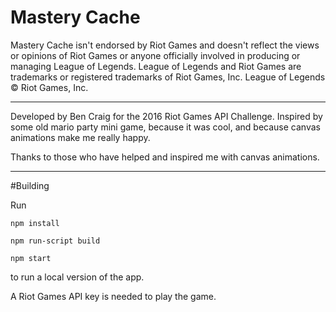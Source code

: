 # Mastery Cache

Mastery Cache isn't endorsed by Riot Games and doesn't reflect the views or opinions of Riot Games or anyone officially involved in producing or managing League of Legends. League of Legends and Riot Games are trademarks or registered trademarks of Riot Games, Inc. League of Legends © Riot Games, Inc.

-----

Developed by Ben Craig for the 2016 Riot Games API Challenge.
Inspired by some old mario party mini game, because it was cool, and because canvas animations make me really happy.

Thanks to those who have helped and inspired me with canvas animations.

-----

#Building

Run 

```npm install```

```npm run-script build```

```npm start```

to run a local version of the app. 

A Riot Games API key is needed to play the game.